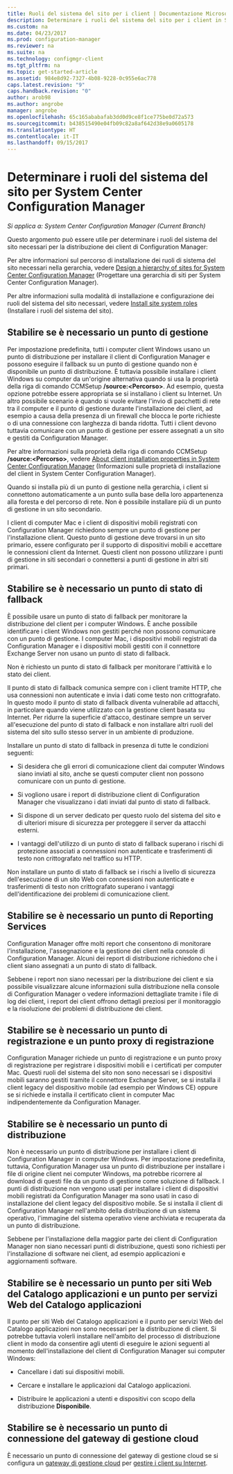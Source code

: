 ```yaml
---
title: Ruoli del sistema del sito per i client | Documentazione Microsoft
description: Determinare i ruoli del sistema del sito per i client in System Center Configuration Manager.
ms.custom: na
ms.date: 04/23/2017
ms.prod: configuration-manager
ms.reviewer: na
ms.suite: na
ms.technology: configmgr-client
ms.tgt_pltfrm: na
ms.topic: get-started-article
ms.assetid: 984e8d92-7327-4b08-9228-0c955e6ac778
caps.latest.revision: "9"
caps.handback.revision: "0"
author: arob98
ms.author: angrobe
manager: angrobe
ms.openlocfilehash: 65c165ababafab3dd0d9ce8f1ce775be0d72a573
ms.sourcegitcommit: b438515490e04fb09c82a8af642d38e9a0605178
ms.translationtype: HT
ms.contentlocale: it-IT
ms.lasthandoff: 09/15/2017
---
```

# <a name="determine-the-site-system-roles-for-system-center-configuration-manager-clients"></a>Determinare i ruoli del sistema del sito per System Center Configuration Manager

*Si applica a: System Center Configuration Manager (Current Branch)*

Questo argomento può essere utile per determinare i ruoli del sistema del sito necessari per la distribuzione dei client di Configuration Manager:  

 Per altre informazioni sul percorso di installazione dei ruoli di sistema del sito necessari nella gerarchia, vedere [Design a hierarchy of sites for System Center Configuration Manager](../../../../core/plan-design/hierarchy/design-a-hierarchy-of-sites.md) (Progettare una gerarchia di siti per System Center Configuration Manager).  

 Per altre informazioni sulla modalità di installazione e configurazione dei ruoli del sistema del sito necessari, vedere [Install site system roles](../../../../core/servers/deploy/configure/install-site-system-roles.md) (Installare i ruoli del sistema del sito).  

##  <a name="determine-if-you-need-a-management-point"></a>Stabilire se è necessario un punto di gestione  
 Per impostazione predefinita, tutti i computer client Windows usano un punto di distribuzione per installare il client di Configuration Manager e possono eseguire il fallback su un punto di gestione quando non è disponibile un punto di distribuzione. È tuttavia possibile installare i client Windows su computer da un'origine alternativa quando si usa la proprietà della riga di comando CCMSetup **/source:<Percorso\>**. Ad esempio, questa opzione potrebbe essere appropriata se si installano i client su Internet. Un altro possibile scenario è quando si vuole evitare l'invio di pacchetti di rete tra il computer e il punto di gestione durante l'installazione dei client, ad esempio a causa della presenza di un firewall che blocca le porte richieste o di una connessione con larghezza di banda ridotta. Tutti i client devono tuttavia comunicare con un punto di gestione per essere assegnati a un sito e gestiti da Configuration Manager.  

 Per altre informazioni sulla proprietà della riga di comando CCMSetup **/source:<Percorso\>**, vedere [About client installation properties in System Center Configuration Manager](../../../../core/clients/deploy/about-client-installation-properties.md) (Informazioni sulle proprietà di installazione del client in System Center Configuration Manager).  

 Quando si installa più di un punto di gestione nella gerarchia, i client si connettono automaticamente a un punto sulla base della loro appartenenza alla foresta e del percorso di rete. Non è possibile installare più di un punto di gestione in un sito secondario.  

 I client di computer Mac e i client di dispositivi mobili registrati con Configuration Manager richiedono sempre un punto di gestione per l'installazione client. Questo punto di gestione deve trovarsi in un sito primario, essere configurato per il supporto di dispositivi mobili e accettare le connessioni client da Internet. Questi client non possono utilizzare i punti di gestione in siti secondari o connettersi a punti di gestione in altri siti primari.  

##  <a name="determine-if-you-need-a-fallback-status-point"></a>Stabilire se è necessario un punto di stato di fallback  
 È possibile usare un punto di stato di fallback per monitorare la distribuzione del client per i computer Windows. È anche possibile identificare i client Windows non gestiti perché non possono comunicare con un punto di gestione. I computer Mac, i dispositivi mobili registrati da Configuration Manager e i dispositivi mobili gestiti con il connettore Exchange Server non usano un punto di stato di fallback.  

 Non è richiesto un punto di stato di fallback per monitorare l'attività e lo stato dei client.  

 Il punto di stato di fallback comunica sempre con i client tramite HTTP, che usa connessioni non autenticate e invia i dati come testo non crittografato. In questo modo il punto di stato di fallback diventa vulnerabile ad attacchi, in particolare quando viene utilizzato con la gestione client basata su Internet. Per ridurre la superficie d'attacco, destinare sempre un server all'esecuzione del punto di stato di fallback e non installare altri ruoli del sistema del sito sullo stesso server in un ambiente di produzione.  

 Installare un punto di stato di fallback in presenza di tutte le condizioni seguenti:  

-   Si desidera che gli errori di comunicazione client dai computer Windows siano inviati al sito, anche se questi computer client non possono comunicare con un punto di gestione.  

-   Si vogliono usare i report di distribuzione client di Configuration Manager che visualizzano i dati inviati dal punto di stato di fallback.  

-   Si dispone di un server dedicato per questo ruolo del sistema del sito e di ulteriori misure di sicurezza per proteggere il server da attacchi esterni.  

-   I vantaggi dell'utilizzo di un punto di stato di fallback superano i rischi di protezione associati a connessioni non autenticate e trasferimenti di testo non crittografato nel traffico su HTTP.  

 Non installare un punto di stato di fallback se i rischi a livello di sicurezza dell'esecuzione di un sito Web con connessioni non autenticate e trasferimenti di testo non crittografato superano i vantaggi dell'identificazione dei problemi di comunicazione client.  

##  <a name="determine-whether-you-need-a-reporting-services-point"></a>Stabilire se è necessario un punto di Reporting Services  
 Configuration Manager offre molti report che consentono di monitorare l'installazione, l'assegnazione e la gestione dei client nella console di Configuration Manager. Alcuni dei report di distribuzione richiedono che i client siano assegnati a un punto di stato di fallback.  

 Sebbene i report non siano necessari per la distribuzione dei client e sia possibile visualizzare alcune informazioni sulla distribuzione nella console di Configuration Manager o vedere informazioni dettagliate tramite i file di log dei client, i report dei client offrono dettagli preziosi per il monitoraggio e la risoluzione dei problemi di distribuzione dei client.  

##  <a name="determine-if-you-need-an-enrollment-point-and-an-enrollment-proxy-point"></a>Stabilire se è necessario un punto di registrazione e un punto proxy di registrazione  
 Configuration Manager richiede un punto di registrazione e un punto proxy di registrazione per registrare i dispositivi mobili e i certificati per computer Mac. Questi ruoli del sistema del sito non sono necessari se i dispositivi mobili saranno gestiti tramite il connettore Exchange Server, se si installa il client legacy del dispositivo mobile (ad esempio per Windows CE) oppure se si richiede e installa il certificato client in computer Mac indipendentemente da Configuration Manager.  

##  <a name="determine-if-you-need-a-distribution-point"></a>Stabilire se è necessario un punto di distribuzione  
 Non è necessario un punto di distribuzione per installare i client di Configuration Manager in computer Windows. Per impostazione predefinita, tuttavia, Configuration Manager usa un punto di distribuzione per installare i file di origine client nei computer Windows, ma potrebbe ricorrere al download di questi file da un punto di gestione come soluzione di fallback. I punti di distribuzione non vengono usati per installare i client di dispositivi mobili registrati da Configuration Manager ma sono usati in caso di installazione del client legacy del dispositivo mobile. Se si installa il client di Configuration Manager nell'ambito della distribuzione di un sistema operativo, l'immagine del sistema operativo viene archiviata e recuperata da un punto di distribuzione.  

 Sebbene per l'installazione della maggior parte dei client di Configuration Manager non siano necessari punti di distribuzione, questi sono richiesti per l'installazione di software nei client, ad esempio applicazioni e aggiornamenti software.  

##  <a name="determine-if-you-need-an-application-catalog-website-point-and-an-application-catalog-web-services-point"></a>Stabilire se è necessario un punto per siti Web del Catalogo applicazioni e un punto per servizi Web del Catalogo applicazioni  
 Il punto per siti Web del Catalogo applicazioni e il punto per servizi Web del Catalogo applicazioni non sono necessari per la distribuzione di client. Si potrebbe tuttavia volerli installare nell'ambito del processo di distribuzione client in modo da consentire agli utenti di eseguire le azioni seguenti al momento dell'installazione del client di Configuration Manager sui computer Windows:  

-   Cancellare i dati sui dispositivi mobili.  

-   Cercare e installare le applicazioni dal Catalogo applicazioni.  

-   Distribuire le applicazioni a utenti e dispositivi con scopo della distribuzione **Disponibile**.  

##  <a name="determine-whether-you-require-a-cloud-management-gateway-connector-point"></a>Stabilire se è necessario un punto di connessione del gateway di gestione cloud 

È necessario un punto di connessione del gateway di gestione cloud se si configura un [gateway di gestione cloud](/sccm/core/clients/manage/setup-cloud-management-gateway) per [gestire i client su Internet](/sccm/core/clients/manage/manage-clients-internet).


 
